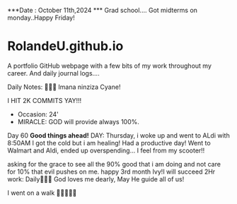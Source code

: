 ***Date : October 11th,2024 *** Grad school.... Got midterms on monday..Happy Friday!
# RolandeU.github.io

A portfolio GitHub webpage with a few bits of my work throughout my career. And daily journal logs....

Daily Notes:
💚🙏🏾 Imana ninziza Cyane! 

I HIT 2K COMMITS YAY!!!

- Occasion: 24'
- MIRACLE: GOD will provide always 100%.

Day 60 **Good things ahead!** 
DAY: Thursday, i woke up and went to ALdi with 8:50AM
I got the cold but i am healing! Had a productive day! Went to Walmart and Aldi, ended up overspending...
I feel from my scooter!!

asking for the grace to see all the 90% good that i am doing and not care for 10% that evil pushes on me.
happy 3rd month Ivy!I will succeed
2Hr work: Daily💚💚💚
God loves me dearly, May He guide all of  us!

I went on a walk 💚💚💚💚💚
